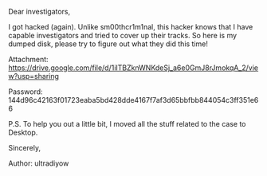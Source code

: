 Dear investigators,

I got hacked (again). Unlike sm00thcr1m1nal, this hacker knows that I have capable investigators and tried to cover up their tracks. So here is my dumped disk, please try to figure out what they did this time!

Attachment: https://drive.google.com/file/d/1iITBZknWNKdeSj_a6e0GmJ8rJmokqA_2/view?usp=sharing

Password: 144d96c42163f01723eaba5bd428dde4167f7af3d65bbfbb844054c3ff351e66

P.S. To help you out a little bit, I moved all the stuff related to the case to Desktop.

Sincerely,

Author: ultradiyow